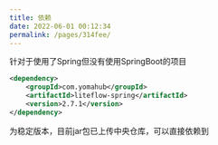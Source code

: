 ```yaml
---
title: 依赖
date: 2022-06-01 00:12:34
permalink: /pages/314fee/
---
```


针对于使用了Spring但没有使用SpringBoot的项目

```xml
<dependency>
	<groupId>com.yomahub</groupId>
    <artifactId>liteflow-spring</artifactId>
	<version>2.7.1</version>
</dependency>
```
为稳定版本，目前jar包已上传中央仓库，可以直接依赖到